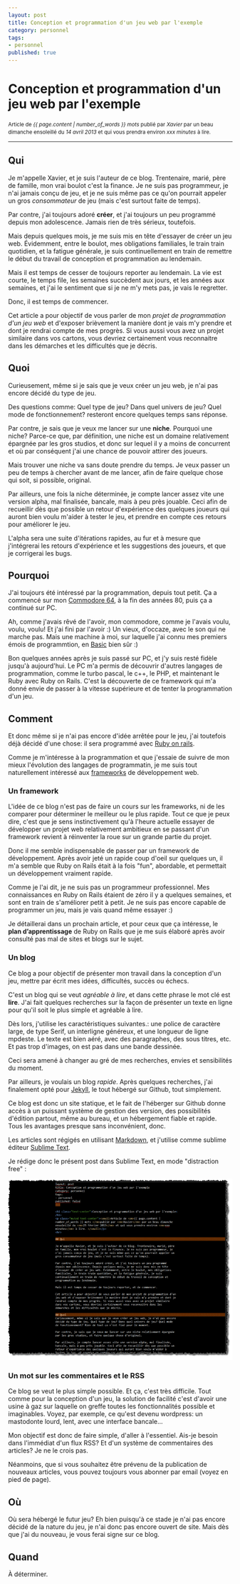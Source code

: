 ```yaml
---
layout: post
title: Conception et programmation d'un jeu web par l'exemple
category: personnel
tags:
- personnel
published: true
---
```


<h1 class="text-center">Conception et programmation d'un jeu web par l'exemple</h1>
<p class="muted text-center"><small>Article de <em>{{ page.content | number_of_words }} mots </em>publié par <em>Xavier</em> par un beau dimanche ensoleillé du <em>14 avril 2013</em> et qui vous prendra environ <em>xxx minutes</em> à lire. </small></p>
<hr>

## Qui

Je m'appelle Xavier, et je suis l'auteur de ce blog. Trentenaire, marié, père de famille, mon vrai boulot c'est la finance. Je ne suis pas programmeur, je n'ai jamais conçu de jeu, et je ne suis même pas ce qu'on pourrait appeler un gros *consommateur* de jeu (mais c'est surtout faite de temps).

Par contre, j'ai toujours adoré **créer**, et j'ai toujours un peu programmé depuis mon adolescence. Jamais rien de très sérieux, toutefois.

Mais depuis quelques mois, je me suis mis en tête d'essayer de créer un jeu web. Évidemment, entre le boulot, mes obligations familiales, le train train quotidien, et la fatigue générale, je suis continuellement en train de remettre le début du travail de conception et programmation au lendemain.

Mais il est temps de cesser de toujours reporter au lendemain. La vie est courte, le temps file, les semaines succèdent aux jours, et les années aux semaines, et j'ai le sentiment que si je ne m'y mets pas, je vais le regretter.

Donc, il est temps de commencer.

Cet article a pour objectif de vous parler de mon *projet de programmation d'un jeu web* et d'exposer brièvement la manière dont je vais m'y prendre et dont je rendrai compte de mes progrès. Si vous aussi vous avez un projet similaire dans vos cartons, vous devriez certainement vous reconnaitre dans les démarches et les difficultés que je décris.

## Quoi
Curieusement, même si je sais que je veux créer un jeu web, je n'ai pas encore décidé du type de jeu.

Des questions comme: Quel type de jeu? Dans quel univers de jeu? Quel mode de fonctionnement? resteront encore quelques temps sans réponse.

Par contre, je sais que je veux me lancer sur une **niche**. Pourquoi une niche? Parce-ce que, par définition, une niche est un domaine relativement épargnée par les gros studios, et donc sur lequel il y a moins de concurrent et où par conséquent j'ai une chance de pouvoir attirer des joueurs.

Mais trouver une niche va sans doute prendre du temps. Je veux passer un peu de temps à chercher avant de me lancer, afin de faire quelque chose qui soit, si possible, original.

Par ailleurs, une fois la niche déterminée, je compte lancer assez vite une version alpha, mal finalisée, bancale, mais à peu près jouable. Ceci afin de recueillir dès que possible un retour d'expérience des quelques joueurs qui auront bien voulu m'aider à tester le jeu, et prendre en compte ces retours pour améliorer le jeu.

L'alpha sera une suite d'itérations rapides, au fur et à mesure que j'intégrerai les retours d'expérience et les suggestions des joueurs, et que je corrigerai les bugs.

## Pourquoi

J'ai toujours été intéressé par la programmation, depuis tout petit. Ça a commencé sur mon [Commodore 64](http://fr.wikipedia.org/wiki/Commodore_64), à la fin des années 80, puis ça a continué sur PC.

Ah, comme j'avais rêvé de l'avoir, mon commodore, comme je l'avais voulu, voulu, voulu! Et j'ai fini par l'avoir :) Un vieux, d'occaze, avec le son qui ne marche pas. Mais une machine à moi, sur laquelle j'ai connu mes premiers émois de programmtion, en [Basic](http://en.wikipedia.org/wiki/Commodore_64#BASIC) bien sûr :)

Bon quelques années après je suis passé sur PC, et j'y suis resté fidèle jusqu'à aujourd'hui. Le PC m'a permis de découvrir d'autres langages de programmation, comme le turbo pascal, le c++, le PHP, et maintenant le Ruby avec Ruby on Rails. C'est la découverte de ce framework qui m'a donné envie de passer à la vitesse supérieure et de tenter la programmation d'un jeu.


## Comment

Et donc même si je n'ai pas encore d'idée arrêtée pour le jeu, j'ai toutefois déjà décidé d'une chose: il sera programmé avec [Ruby on rails](http://rubyonrails.org/).

Comme je m'intéresse à la programmation et que j'essaie de suivre de mon mieux l'évolution des langages de programmatin, je me suis tout naturellement intéressé aux [frameworks](http://fr.wikipedia.org/wiki/Framework) de développement web.

### Un framework

L'idée de ce blog n'est pas de faire un cours sur les frameworks, ni de les comparer pour déterminer le meilleur ou le plus rapide. Tout ce que je peux dire, c'est que je sens instinctivement qu'à l'heure actuelle essayer de développer un projet web relativement ambitieux en se passant d'un framework revient à réinventer la roue sur un grande partie du projet.

Donc il me semble indispensable de passer par un framework de développement. Après avoir jeté un rapide coup d'oeil sur quelques un, il m'a semble que Ruby on Rails était à la fois "fun", abordable, et permettait un développement vraiment rapide.

Comme je l'ai dit, je ne suis pas un programmeur professionnel. Mes connaissances en Ruby on Rails étaient de zéro il y a quelques semaines, et sont en train de s'améliorer petit à petit. Je ne suis pas encore capable de programmer un jeu, mais je vais quand même essayer :)

Je détaillerai dans un prochain article, et pour ceux que ça intéresse, le **plan d’apprentissage** de Ruby on Rails que je me suis élaboré après avoir consulté pas mal de sites et blogs sur le sujet.

### Un blog

Ce blog a pour objectif de présenter mon travail dans la conception d'un jeu, mettre par écrit mes idées, difficultés, succès ou échecs.

C'est un blog qui se veut *agréable à lire*, et dans cette phrase le mot clé est **lire**. J'ai fait quelques recherches sur la façon de présenter un texte en ligne pour qu'il soit le plus simple et agréable à lire. 

Dès lors, j'utilise les caractéristiques suivantes.: une police de caractère large, de type Serif, un interligne généreux, et une longueur de ligne mpdeste. Le texte est bien aéré, avec des paragraphes, des sous titres, etc. Et pas trop d'images, on est pas dans une bande dessinée.

Ceci sera amené à changer au gré de mes recherches, envies et sensibilités du moment.

Par ailleurs, je voulais un blog *rapide*. Après quelques recherches, j'ai finalement opté pour [Jekyll](http://jekyllrb.com/), le tout hébergé sur Github, tout simplement. 

Ce blog est donc un site statique, et le fait de l'héberger sur Github donne accès à un puissant système de gestion des version, des possibilités d'édition partout, même au bureau, et un hébergement fiable et rapide. Tous les avantages presque sans inconvénient, donc.

Les articles sont régigés en utilisant [Markdown](http://daringfireball.net/projects/markdown/basics), et j'utilise comme sublime éditeur [Sublime Text](http://www.sublimetext.com/).

Je rédige donc le présent post dans Sublime Text, en mode "distraction free" :

![SideBlog - test image](/assets/images/5.png)

### Un mot sur les commentaires et le RSS

Ce blog se veut le plus simple possible. Et ça, c'est très difficile. Tout comme pour la conception d'un jeu, la solution de facilité c'est d'avoir une usine à gaz sur laquelle on greffe toutes les fonctionnalités possible et imaginables. Voyez, par exemple, ce qu'est devenu wordpress: un mastodonte lourd, lent, avec une interface bancale...

Mon objectif est donc de faire simple, d'aller à l'essentiel. Ais-je besoin dans l'immédiat d'un flux RSS? Et d'un système de commentaires des articles? Je ne le crois pas.

Néanmoins, que si vous souhaitez être prévenu de la publication de nouveaux articles, vous pouvez toujours vous abonner par email (voyez en pied de page).

## Où

Où sera hébergé le futur jeu? Eh bien puisqu'à ce stade je n'ai pas encore décidé de la nature du jeu, je n'ai donc pas encore ouvert de site. Mais dès que j'ai du nouveau, je vous ferai signe sur ce blog.

## Quand

À déterminer.
